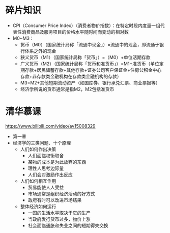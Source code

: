 # 碎片知识

- CPI（Consumer Price Index）（消费者物价指数）：在特定时段内度量一组代表性消费商品及服务项目的价格水平随时间而变动的相对数
- M0~M3：
    - 货币（M0）（国家统计局称「流通中现金」）=流通中的现金，即流通于银行体系之外的现金
    - 狭义货币（M1）（国家统计局称「货币」）=（M0）+单位活期存款
    - 广义货币（M2）（国家统计局称「货币和准货币」）=M1+准货币（单位定期存款+居民储蓄存款+其他存款+证券公司客户保证金+住房公积金中心存款+非存款类金融机构在存款类金融机构的存款）
    - M3=M2+其他短期流动资产（如国库券、银行承兑汇票、商业票据等）
    - 经济学所说的货币通常是指M2，M2包括准货币

# 清华慕课

https://www.bilibili.com/video/av15008329

- 第一章
- 经济学的三类问题、十个原理
  - 人们如何作出决策
    - 人们面临权衡取舍
    - 某物的成本是为此放弃的东西
    - 理性人思考边际量
    - 人们会对激励作出反应
  - 人们如何相互作用
    - 贸易能使人人受益
    - 市场通常是组织经济活动的好方式
    - 政府有时可以改进市场结果
  - 整体经济如何运行
    - 一国的生活水平取决于它的生产
    - 当政府发行货币过多，物价上涨
    - 社会面临通胀和失业之间的短期得失交换